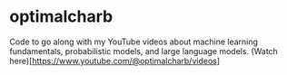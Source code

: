 # optimalcharb
Code to go along with my YouTube videos about machine learning fundamentals, probabilistic models, and large language models.
(Watch here)[https://www.youtube.com/@optimalcharb/videos]
